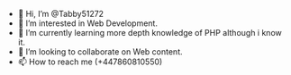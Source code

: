 - 👋 Hi, I’m @Tabby51272
- 👀 I’m interested in Web Development.
- 🌱 I’m currently learning more depth knowledge of PHP although i know it.
- 💞️ I’m looking to collaborate on Web content.
- 📫 How to reach me (+447860810550)

<!---
Tabby51272/Tabby51272 is a ✨ special ✨ repository because its `README.md` (this file) appears on your GitHub profile.
You can click the Preview link to take a look at your changes.
--->
